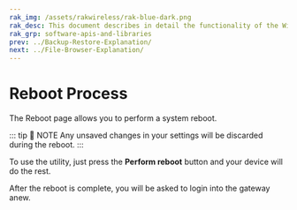 ```yaml
---
rak_img: /assets/rakwireless/rak-blue-dark.png
rak_desc: This document describes in detail the functionality of the WisGateOS. The interface builds on top of OpenWRT and all gateway products of the RAK72xx line share it. It also functions as a reference for several products with similar functionality.
rak_grp: software-apis-and-libraries
prev: ../Backup-Restore-Explanation/
next: ../File-Browser-Explanation/
---
```


# Reboot Process

The Reboot page allows you to perform a system reboot. 

::: tip 📝 NOTE
Any unsaved changes in your settings will be discarded during the reboot. 
:::

To use the utility, just press the **Perform reboot** button and your device will do the rest.

<rk-img
  src="/assets/images/software-apis-and-library/wisgateos/subdocument3/48.1.performing-reboot.png"
  width="100%"
  caption="Performing Reboot"
/>


After the reboot is complete, you will be asked to login into the gateway anew.

